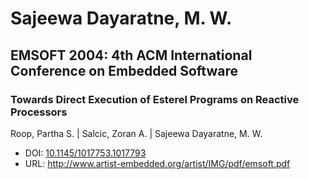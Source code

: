 # Sajeewa Dayaratne, M. W.

## EMSOFT 2004: 4th ACM International Conference on Embedded Software

### Towards Direct Execution of Esterel Programs on Reactive Processors
Roop, Partha S. | Salcic, Zoran A. | Sajeewa Dayaratne, M. W.
* DOI: [10.1145/1017753.1017793](https://doi.org/10.1145/1017753.1017793)
* URL: <http://www.artist-embedded.org/artist/IMG/pdf/emsoft.pdf>

